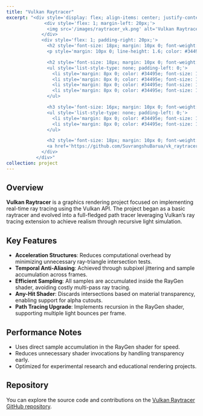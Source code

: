 ```yaml
---
title: "Vulkan Raytracer"
excerpt: "<div style='display: flex; align-items: center; justify-content: space-between; font-size: 14px; background: linear-gradient(135deg, #f5f7fa, #c3cfe2); padding: 20px; border-radius: 12px; box-shadow: 0 8px 16px rgba(0, 0, 0, 0.2);'>
              <div style='flex: 1; margin-left: 20px;'>
               <img src='/images/raytracer_vk.png' alt='Vulkan Raytracer' style='max-width: 75%; border-radius: 12px; box-shadow: 0 8px 16px rgba(0, 0, 0, 0.2); transition: transform 0.3s ease;'>
             </div>
             <div style='flex: 1; padding-right: 20px;'>
               <h2 style='font-size: 18px; margin: 10px 0; font-weight: bold; color: #2c3e50; text-transform: uppercase; letter-spacing: 1px;'>Overview</h2>
               <p style='margin: 10px 0; line-height: 1.6; color: #34495e; font-size: 14px;'>This project is a Vulkan-based raytracer that utilizes the <code>VK_KHR_ray_tracing_pipeline</code> extension. It implements real-time ray tracing with acceleration structures and features such as temporal anti-aliasing, any-hit shaders for transparency, and sample accumulation directly in the ray generation shader. It was later extended into a recursive path tracer for realistic lighting simulations.</p>

               <h2 style='font-size: 18px; margin: 10px 0; font-weight: bold; color: #2c3e50; text-transform: uppercase; letter-spacing: 1px;'>Key Features</h2>
               <ul style='list-style-type: none; padding-left: 0;'>
                 <li style='margin: 8px 0; color: #34495e; font-size: 14px;'><span style='color: #863ce7; font-weight: bold; margin-right: 8px;'>•</span> <b>Use of Acceleration Structure</b>: Efficient ray-triangle intersections using Vulkan's acceleration structures.</li>
                 <li style='margin: 8px 0; color: #34495e; font-size: 14px;'><span style='color: #863ce7; font-weight: bold; margin-right: 8px;'>•</span> <b>Temporal Anti-Aliasing</b>: Subpixel jitter with per-frame accumulation for smoother edges and better image quality.</li>
                 <li style='margin: 8px 0; color: #34495e; font-size: 14px;'><span style='color: #863ce7; font-weight: bold; margin-right: 8px;'>•</span> <b>Any-Hit Shader</b>: Supports alpha cutout and conditional intersection handling, useful for simulating transparent surfaces.</li>
                 <li style='margin: 8px 0; color: #34495e; font-size: 14px;'><span style='color: #863ce7; font-weight: bold; margin-right: 8px;'>•</span> <b>Recursive Path Tracing</b>: Path tracing implemented in the RayGen shader for optimal sample accumulation without excessive traceRay calls.</li>
               </ul>

               <h3 style='font-size: 16px; margin: 10px 0; font-weight: bold; color: #2c3e50; text-transform: uppercase;'>Performance Optimizations</h3>
               <ul style='list-style-type: none; padding-left: 0;'>
                 <li style='margin: 8px 0; color: #34495e; font-size: 14px;'><span style='color: #863ce7; font-weight: bold; margin-right: 8px;'>•</span> Sample accumulation done inside the RayGen shader loop to avoid performance-heavy multiple trace calls.</li>
                 <li style='margin: 8px 0; color: #34495e; font-size: 14px;'><span style='color: #863ce7; font-weight: bold; margin-right: 8px;'>•</span> Utilizes Vulkan's efficient memory handling and AS compaction to maintain responsiveness.</li>
               </ul>

               <h2 style='font-size: 18px; margin: 10px 0; font-weight: bold; color: #2c3e50; text-transform: uppercase; letter-spacing: 1px;'>Repository</h2>
               <a href='https://github.com/SuvrangshuBarua/vk_raytracer' style='text-decoration: none; color: #3498db; font-weight: bold; font-size: 14px; padding: 8px 16px; background: #ecf0f1; border-radius: 6px; display: inline-block; transition: background 0.3s ease;'>View on GitHub</a>
             </div>
           </div>"
collection: project
---
```


## Overview

**Vulkan Raytracer** is a graphics rendering project focused on implementing real-time ray tracing using the Vulkan API. The project began as a basic raytracer and evolved into a full-fledged path tracer leveraging Vulkan’s ray tracing extension to achieve realism through recursive light simulation.

## Key Features

- **Acceleration Structures**: Reduces computational overhead by minimizing unnecessary ray-triangle intersection tests.
- **Temporal Anti-Aliasing**: Achieved through subpixel jittering and sample accumulation across frames.
- **Efficient Sampling**: All samples are accumulated inside the RayGen shader, avoiding costly multi-pass ray tracing.
- **Any-Hit Shader**: Discards intersections based on material transparency, enabling support for alpha cutouts.
- **Path Tracing Upgrade**: Implements recursion in the RayGen shader, supporting multiple light bounces per frame.

## Performance Notes

- Uses direct sample accumulation in the RayGen shader for speed.
- Reduces unnecessary shader invocations by handling transparency early.
- Optimized for experimental research and educational rendering projects.

## Repository

You can explore the source code and contributions on the [Vulkan Raytracer GitHub repository](https://github.com/SuvrangshuBarua/vk_raytracer).

